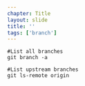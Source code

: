 ```yaml
---
chapter: Title
layout: slide
title: ''
tags: ['branch']
---
```


	#List all branches
	git branch -a

	#List upstream branches
	git ls-remote origin